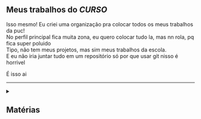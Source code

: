 ## Meus trabalhos do *CURSO*

Isso mesmo! Eu criei uma organização pra colocar todos os meus trabalhos da puc!  
No perfil principal fica muita zona, eu quero colocar tudo la, mas nn rola, pq fica super poluido  
Tipo, não tem meus projetos, mas sim meus trabalhos da escola.  
E eu não iria juntar tudo em um repositório só por que usar git nisso é horrivel  

É isso ai

******

<details><summary><h2>Matérias</h2></summary>
<p>
  
## 1° Período:
- MFF = Modelagem de Fenomênos Físicos
- RA = Raciocínio Algoritmico
- DEC = Descoberta e Evolução da Computação
- ECNC = Experiência Criativa: Navegando na Computação
- LM = Resolução de Problemas com Lógica Matemática
****
## 2° Período:
- POO = Programação Orientada a Objetos
****
## 3° Período:
- RPEC = Resolução de Problemas Estruturados em Computação (estrutura de dados)
- EXP3 = Experiência Criativa: Pesquisa Aplicada
- PROLOG = Programação Lógica
- DB1 = Banco de Dados
  
</p>
</details>

